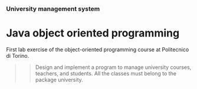 ### University management system
# Java object oriented programming

First lab exercise of the object-oriented programming course at Politecnico di Torino.

>> Design and implement a program to manage university courses, teachers, and students.
>> All the classes must belong to the package university. 